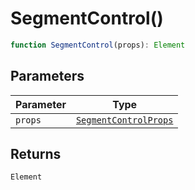 # SegmentControl()

```ts
function SegmentControl(props): Element
```

## Parameters

| Parameter | Type |
| ------ | ------ |
| `props` | [`SegmentControlProps`](../interfaces/SegmentControlProps.md) |

## Returns

`Element`

